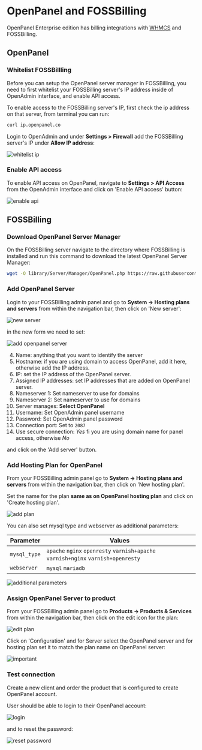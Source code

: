 # OpenPanel and FOSSBilling

OpenPanel Enterprise edition has billing integrations with [WHMCS](/docs/articles/extensions/openpanel-and-whmcs/) and FOSSBilling.

## OpenPanel

### Whitelist FOSSBillling

Before you can setup the OpenPanel server manager in FOSSBilling, you need to first whitelist your FOSSBilling server's IP address inside of OpenAdmin interface, and enable API access. 

To enable access to the FOSSBilling server's IP, first check the ip address on that server, from terminal you can run:

```bash
curl ip.openpanel.co
```

Login to OpenAdmin and under **Settings > Firewall** add the FOSSBilling server's IP under **Allow IP address**:

![whitelist ip](https://i.postimg.cc/433M6LBr/2024-08-04-16-10.png)

### Enable API access

To enable API access on OpenPanel, navigate to **Settings > API Access** from the OpenAdmin interface and click on 'Enable API access' button:

![enable api](https://i.postimg.cc/VsthWbWL/2024-08-04-16-14.png)

## FOSSBilling

### Download OpenPanel Server Manager

On the FOSSBilling server navigate to the directory where FOSSBilling is installed and run this command to download the latest OpenPanel Server Manager:

```bash
wget -O library/Server/Manager/OpenPanel.php https://raw.githubusercontent.com/stefanpejcic/FOSSBilling-OpenPanel/main/OpenPanel.php
```

### Add OpenPanel Server

Login to your FOSSBilling admin panel and go to **System -> Hosting plans and servers** from within the navigation bar, then click on 'New server':

![new server](https://i.postimg.cc/bYV8DngC/2024-08-04-15-19.png)

in the new form we need to set:

![add openpanel server](https://i.postimg.cc/jKcjYwHJ/2024-08-04-15-21.png)


4. Name: anything that you want to identify the server
5. Hostname: if you are using domain to access OpenPanel, add it here, otherwise add the IP address.
6. IP: set the IP address of the OpenPanel server.
7. Assigned IP addresses: set IP addresses that are added on OpenPanel server.
8. Nameserver 1: Set nameserver to use for domains
9. Nameserver 2: Set nameserver to use for domains
10. Server manages: **Select OpenPanel**
11. Username: Set OpenAdmin panel username
12. Password: Set OpenAdmin panel password
13. Connection port: Set to `2087`
14. Use secure connection: *Yes* fi you are using domain name for panel access, otherwise *No*

and click on the 'Add server' button.

### Add Hosting Plan for OpenPanel

From your FOSSBilling admin panel go to **System -> Hosting plans and servers** from within the navigation bar, then click on 'New hosting plan'.

Set the name for the plan **same as on OpenPanel hosting plan** and click on 'Create hosting plan'.

![add plan](https://i.postimg.cc/02LsZqL7/2024-08-04-15-23.png)


You can also set mysql type and webserver as additional parameters:

| Parameter    | Values |
| -------- | ------- |
| `mysql_type`  | `apache` `nginx` `openresty` `varnish+apache`  `varnish+nginx` `varnish+openresty`  |
| `webserver` | `mysql` `mariadb`     |

![additional parameters](https://i.postimg.cc/S4DGnS4S/2025-05-01-10-33.png)


### Assign OpenPanel Server to product

From your FOSSBilling admin panel go to **Products -> Products & Services** from within the navigation bar, then click on the edit icon for the plan:

![edit plan](https://i.postimg.cc/N0twqkGM/2024-08-04-15-24.png)

Click on 'Configuration' and for Server select the OpenPanel server and for hosting plan set it to match the plan name on OpenPanel server:

![important](https://i.postimg.cc/GmG155CV/2024-08-04-15-26.png)

### Test connection

Create a new client and order the product that is configured to create OpenPanel account.

User should be able to login to their OpenPanel account:

![login](https://i.postimg.cc/x882pjf3/2024-08-04-15-17.png)

and to reset the password:

![reset password](https://i.postimg.cc/PJ7kgGNs/2024-08-04-15-17-1.png)
